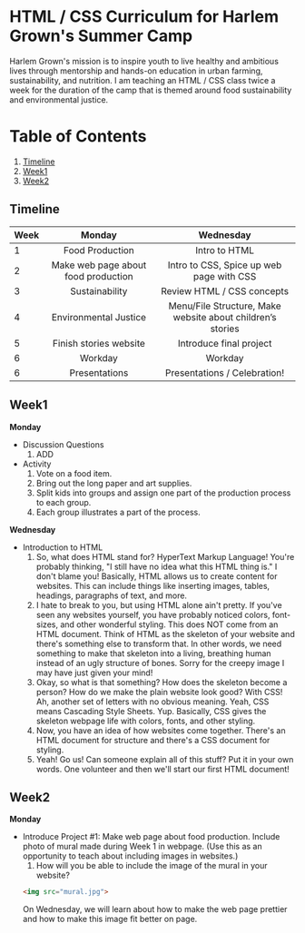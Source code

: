 # HTML / CSS Curriculum for Harlem Grown's Summer Camp
Harlem Grown's mission is to inspire youth to live healthy and ambitious lives through mentorship and hands-on education in urban farming, sustainability, and nutrition.
I am teaching an HTML / CSS class twice a week for the duration of the camp that is themed around food sustainability and environmental justice.
# Table of Contents
1. [Timeline](#timeline)
2. [Week1](#week1)
3. [Week2](#week2)

## Timeline
| Week        | Monday           | Wednesday  |
| ------------- |:-------------:| :-----:|
| 1      | Food Production | Intro to HTML |
| 2      | Make web page about food production      |   Intro to CSS, Spice up web page with CSS |
| 3 | Sustainability      |    Review HTML / CSS concepts |
| 4 | Environmental Justice      |    Menu/File Structure, Make website about children’s stories |
| 5 | Finish stories website      |    Introduce final project |
| 6 | Workday      |    Workday |
| 6 | Presentations      |    Presentations / Celebration! |

## Week1
**Monday**
* Discussion Questions
  1. ADD
* Activity
  1. Vote on a food item.
  2. Bring out the long paper and art supplies.
  3. Split kids into groups and assign one part of the production process to each group.
  4. Each group illustrates a part of the process.

**Wednesday**
* Introduction to HTML
  1. So, what does HTML stand for? HyperText Markup Language! You're probably thinking, "I still have no idea what this HTML thing is." I don't blame you! Basically, HTML allows us to create content for websites. This can include things like inserting images, tables, headings, paragraphs of text, and more.
  2. I hate to break to you, but using HTML alone ain't pretty. If you've seen any websites yourself, you have probably noticed colors, font-sizes, and other wonderful styling. This does NOT come from an HTML document. Think of HTML as the skeleton of your website and there's something else to transform that. In other words, we need something to make that skeleton into a living, breathing human instead of an ugly structure of bones. Sorry for the creepy image I may have just given your mind!
  3. Okay, so what is that something? How does the skeleton become a person? How do we make the plain website look good? With CSS! Ah, another set of letters with no obvious meaning. Yeah, CSS means Cascading Style Sheets. Yup. Basically, CSS gives the skeleton webpage life with colors, fonts, and other styling.
  4. Now, you have an idea of how websites come together. There's an HTML document for structure and there's a CSS document for styling.
  5. Yeah! Go us! Can someone explain all of this stuff? Put it in your own words. One volunteer and then we'll start our first HTML document!

## Week2
**Monday**
* Introduce Project #1: Make web page about food production. Include photo of mural made during Week 1 in webpage.  (Use this as an opportunity to teach about including images in websites.)
  1. How will you be able to include the image of the mural in your website?
  ```html
  <img src="mural.jpg">
  ```
  On Wednesday, we will learn about how to make the web page prettier and how to make this image fit better on page.
